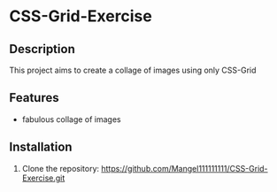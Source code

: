 # CSS-Grid-Exercise

## Description
This project aims to create a collage of images using only CSS-Grid

## Features
- fabulous collage of images

## Installation
1. Clone the repository: https://github.com/Mangel111111111/CSS-Grid-Exercise.git
